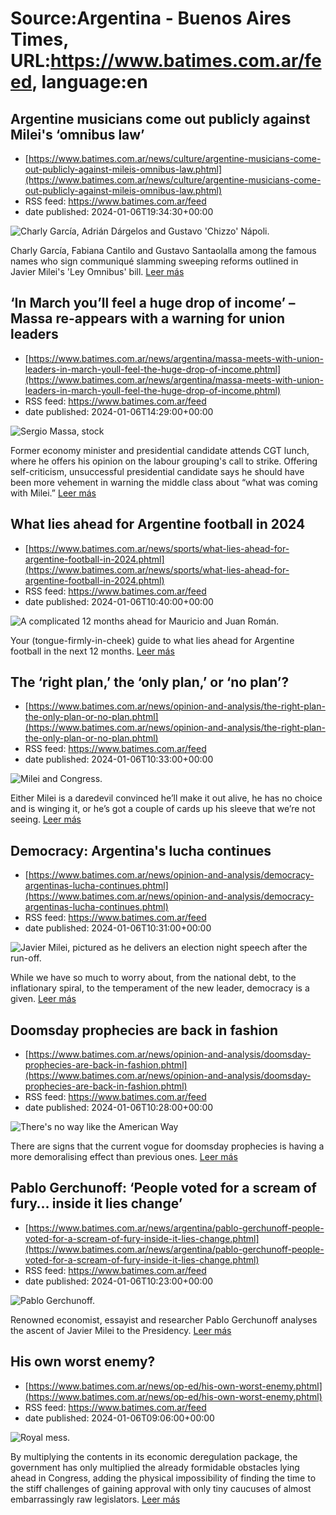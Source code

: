 # Source:Argentina - Buenos Aires Times, URL:https://www.batimes.com.ar/feed, language:en

## Argentine musicians come out publicly against Milei's ‘omnibus law’
 - [https://www.batimes.com.ar/news/culture/argentine-musicians-come-out-publicly-against-mileis-omnibus-law.phtml](https://www.batimes.com.ar/news/culture/argentine-musicians-come-out-publicly-against-mileis-omnibus-law.phtml)
 - RSS feed: https://www.batimes.com.ar/feed
 - date published: 2024-01-06T19:34:30+00:00

<p><img alt="Charly García, Adrián Dárgelos and Gustavo 'Chizzo' Nápoli." src="https://fotos.perfil.com/2024/01/06/trim/540/304/charly-garcia-adrian-dargelos-and-gustavo-chizzo-napoli-1732912.jpg" /></p>Charly García, Fabiana Cantilo and Gustavo Santaolalla among the famous names who sign communiqué slamming sweeping reforms outlined in Javier Milei's 'Ley Omnibus' bill. <a href="https://www.batimes.com.ar/news/culture/argentine-musicians-come-out-publicly-against-mileis-omnibus-law.phtml">Leer más</a>

## ‘In March you’ll feel a huge drop of income’ – Massa re-appears with a warning for union leaders
 - [https://www.batimes.com.ar/news/argentina/massa-meets-with-union-leaders-in-march-youll-feel-the-huge-drop-of-income.phtml](https://www.batimes.com.ar/news/argentina/massa-meets-with-union-leaders-in-march-youll-feel-the-huge-drop-of-income.phtml)
 - RSS feed: https://www.batimes.com.ar/feed
 - date published: 2024-01-06T14:29:00+00:00

<p><img alt="Sergio Massa, stock" src="https://fotos.perfil.com/2024/01/05/trim/540/304/sergio-massa-stock-1732536.jpg" /></p>Former economy minister and presidential candidate attends CGT lunch, where he offers his opinion on the labour grouping's call to strike. Offering self-criticism, unsuccessful presidential candidate says he should have been more vehement in warning the middle class about “what was coming with Milei.” <a href="https://www.batimes.com.ar/news/argentina/massa-meets-with-union-leaders-in-march-youll-feel-the-huge-drop-of-income.phtml">Leer más</a>

## What lies ahead for Argentine football in 2024
 - [https://www.batimes.com.ar/news/sports/what-lies-ahead-for-argentine-football-in-2024.phtml](https://www.batimes.com.ar/news/sports/what-lies-ahead-for-argentine-football-in-2024.phtml)
 - RSS feed: https://www.batimes.com.ar/feed
 - date published: 2024-01-06T10:40:00+00:00

<p><img alt="A complicated 12 months ahead for Mauricio and Juan Román." src="https://fotos.perfil.com/2024/01/05/trim/540/304/a-complicated-12-months-ahead-for-mauricio-and-juan-roman-1732307.jpg" /></p>Your (tongue-firmly-in-cheek) guide to what lies ahead for Argentine football in the next 12 months. <a href="https://www.batimes.com.ar/news/sports/what-lies-ahead-for-argentine-football-in-2024.phtml">Leer más</a>

## The ‘right plan,’ the ‘only plan,’ or ‘no plan’?
 - [https://www.batimes.com.ar/news/opinion-and-analysis/the-right-plan-the-only-plan-or-no-plan.phtml](https://www.batimes.com.ar/news/opinion-and-analysis/the-right-plan-the-only-plan-or-no-plan.phtml)
 - RSS feed: https://www.batimes.com.ar/feed
 - date published: 2024-01-06T10:33:00+00:00

<p><img alt="Milei and Congress." src="https://fotos.perfil.com/2024/01/05/trim/540/304/milei-and-congress-1732101.jpg" /></p>Either Milei is a daredevil convinced he’ll make it out alive, he has no choice and is winging it, or he’s got a couple of cards up his sleeve that we’re not seeing.
 <a href="https://www.batimes.com.ar/news/opinion-and-analysis/the-right-plan-the-only-plan-or-no-plan.phtml">Leer más</a>

## Democracy: Argentina's lucha continues
 - [https://www.batimes.com.ar/news/opinion-and-analysis/democracy-argentinas-lucha-continues.phtml](https://www.batimes.com.ar/news/opinion-and-analysis/democracy-argentinas-lucha-continues.phtml)
 - RSS feed: https://www.batimes.com.ar/feed
 - date published: 2024-01-06T10:31:00+00:00

<p><img alt="Javier Milei, pictured as he delivers an election night speech after the run-off." src="https://fotos.perfil.com/2023/11/20/trim/540/304/javier-milei-pictured-as-he-delivers-an-election-night-speech-after-the-run-off-1702564.jpg" /></p>While we have so much to worry about, from the national debt, to the inflationary spiral, to the temperament of the new leader, democracy is a given. <a href="https://www.batimes.com.ar/news/opinion-and-analysis/democracy-argentinas-lucha-continues.phtml">Leer más</a>

## Doomsday prophecies are back in fashion
 - [https://www.batimes.com.ar/news/opinion-and-analysis/doomsday-prophecies-are-back-in-fashion.phtml](https://www.batimes.com.ar/news/opinion-and-analysis/doomsday-prophecies-are-back-in-fashion.phtml)
 - RSS feed: https://www.batimes.com.ar/feed
 - date published: 2024-01-06T10:28:00+00:00

<p><img alt="There's no way like the American Way" src="https://fotos.perfil.com/2024/01/05/trim/540/304/theres-no-way-like-the-american-way-1732097.jpg" /></p>There are signs that the current vogue for doomsday prophecies is having a more demoralising effect than previous ones.  <a href="https://www.batimes.com.ar/news/opinion-and-analysis/doomsday-prophecies-are-back-in-fashion.phtml">Leer más</a>

## Pablo Gerchunoff: ‘People voted for a scream of fury… inside it lies change’
 - [https://www.batimes.com.ar/news/argentina/pablo-gerchunoff-people-voted-for-a-scream-of-fury-inside-it-lies-change.phtml](https://www.batimes.com.ar/news/argentina/pablo-gerchunoff-people-voted-for-a-scream-of-fury-inside-it-lies-change.phtml)
 - RSS feed: https://www.batimes.com.ar/feed
 - date published: 2024-01-06T10:23:00+00:00

<p><img alt="Pablo Gerchunoff." src="https://fotos.perfil.com/2024/01/05/trim/540/304/pablo-gerchunoff-1732353.jpg" /></p>Renowned economist, essayist and researcher Pablo Gerchunoff analyses the ascent of Javier Milei to the Presidency. <a href="https://www.batimes.com.ar/news/argentina/pablo-gerchunoff-people-voted-for-a-scream-of-fury-inside-it-lies-change.phtml">Leer más</a>

## His own worst enemy?
 - [https://www.batimes.com.ar/news/op-ed/his-own-worst-enemy.phtml](https://www.batimes.com.ar/news/op-ed/his-own-worst-enemy.phtml)
 - RSS feed: https://www.batimes.com.ar/feed
 - date published: 2024-01-06T09:06:00+00:00

<p><img alt="Royal mess." src="https://fotos.perfil.com/2024/01/05/trim/540/304/royal-mess-1732384.jpg" /></p>By multiplying the contents in its economic deregulation package, the government has only multiplied the already formidable obstacles lying ahead in Congress, adding the physical impossibility of finding the time to the stiff challenges of gaining approval with only tiny caucuses of almost embarrassingly raw legislators.  <a href="https://www.batimes.com.ar/news/op-ed/his-own-worst-enemy.phtml">Leer más</a>

